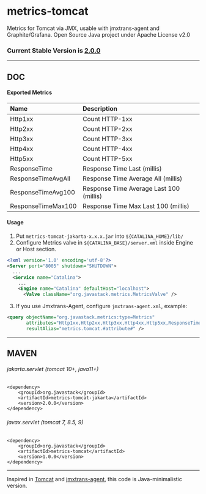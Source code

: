 # metrics-tomcat

Metrics for Tomcat via JMX, usable with jmxtrans-agent and Graphite/Grafana. Open Source Java project under Apache License v2.0

### Current Stable Version is [2.0.0](https://search.maven.org/#search|ga|1|g%3Aorg.javastack%20a%3Ametrics-tomcat-jakarta)

---

## DOC

#### Exported Metrics

| Name | Description |
| :--- | :--- |
| Http1xx | Count HTTP-1xx |
| Http2xx | Count HTTP-2xx |
| Http3xx | Count HTTP-3xx |
| Http4xx | Count HTTP-4xx |
| Http5xx | Count HTTP-5xx |
| ResponseTime | Response Time Last (millis) |
| ResponseTimeAvgAll | Response Time Average All (millis) |
| ResponseTimeAvg100 | Response Time Average Last 100 (millis) |
| ResponseTimeMax100 | Response Time Max Last 100 (millis) |

#### Usage

  1. Put `metrics-tomcat-jakarta-x.x.x.jar` into `${CATALINA_HOME}/lib/`
  2. Configure Metrics valve in `${CATALINA_BASE}/server.xml` inside Engine or Host section.

```xml
<?xml version='1.0' encoding='utf-8'?>
<Server port="8005" shutdown="SHUTDOWN">
  ...
  <Service name="Catalina">
    ...
    <Engine name="Catalina" defaultHost="localhost">
      <Valve className="org.javastack.metrics.MetricsValve" />
```

  3. If you use Jmxtrans-Agent, configure `jmxtrans-agent.xml`, example:

```xml
<query objectName="org.javastack.metrics:type=Metrics" 
       attributes="Http1xx,Http2xx,Http3xx,Http4xx,Http5xx,ResponseTime,ResponseTimeAvg100,ResponseTimeMax100"
       resultAlias="metrics.tomcat.#attribute#" />
```

---

## MAVEN

###### jakarta.servlet (tomcat 10+, java11+)

    <dependency>
        <groupId>org.javastack</groupId>
        <artifactId>metrics-tomcat-jakarta</artifactId>
        <version>2.0.0</version>
    </dependency>

###### javax.servlet (tomcat 7, 8.5, 9)

    <dependency>
        <groupId>org.javastack</groupId>
        <artifactId>metrics-tomcat</artifactId>
        <version>1.0.0</version>
    </dependency>

---
Inspired in [Tomcat](https://tomcat.apache.org/) and [jmxtrans-agent](https://github.com/jmxtrans/jmxtrans-agent), this code is Java-minimalistic version.
